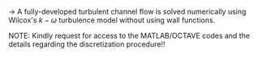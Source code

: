 -> A fully-developed turbulent channel flow is solved numerically using Wilcox's $k-\omega$ turbulence model without using wall functions.  

NOTE: Kindly request for access to the MATLAB/OCTAVE codes and the details regarding the discretization procedure!!
